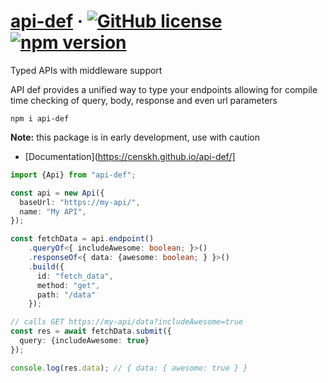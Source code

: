# [api-def](https://github.com/Censkh/api-def/) &middot; [![GitHub license](https://img.shields.io/badge/license-MIT-blue.svg)](https://github.com/Censkh/api-def/blob/master/LICENSE) [![npm version](https://img.shields.io/npm/v/api-def.svg?style=flat)](https://www.npmjs.com/package/api-def)

Typed APIs with middleware support

API def provides a unified way to type your endpoints allowing for compile time checking of query, body, response and even url parameters

``` npm i api-def ```

**Note:** this package is in early development, use with caution

- [Documentation](https://censkh.github.io/api-def/]

```typescript
import {Api} from "api-def";

const api = new Api({
  baseUrl: "https://my-api/",
  name: "My API",
});

const fetchData = api.endpoint()
    .queryOf<{ includeAwesome: boolean; }>()
    .responseOf<{ data: {awesome: boolean; } }>()
    .build({
      id: "fetch_data",
      method: "get",
      path: "/data"
    });

// calls GET https://my-api/data?includeAwesome=true
const res = await fetchData.submit({
  query: {includeAwesome: true}
});

console.log(res.data); // { data: { awesome: true } }
```
